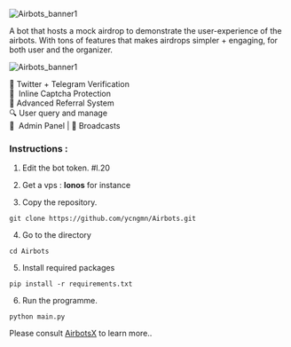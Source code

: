 ![Airbots_banner1](https://i.ibb.co/s3v168n/IMG-20240331-183327-814.jpg)

A bot that hosts a mock airdrop to demonstrate the user-experience of the airbots. With tons of features that makes airdrops simpler + engaging, for both user and the organizer.


![Airbots_banner1](https://i.ibb.co/MPWvhkV/IMG-20240331-184912-609.jpg)

💠 Twitter + Telegram Verification<br>
📛  Inline Captcha Protection<br>
🦋 Advanced Referral System<br>
🔍 User query and manage<br>
🧰  Admin Panel | 📣 Broadcasts


### Instructions :

1. Edit the bot token. #l.20
2. Get a vps : **Ionos** for instance

3. Copy the repository.
```
git clone https://github.com/ycngmn/Airbots.git
```
4. Go to the directory
```
cd Airbots
```
5. Install required packages
```
pip install -r requirements.txt
```
6. Run the programme.
```
python main.py
```

Please consult [AirbotsX](https://t.me/AirbotsX) to learn more..
